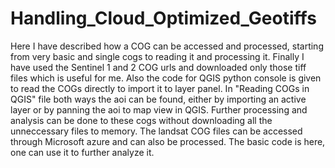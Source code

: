 # Handling_Cloud_Optimized_Geotiffs
Here I have described how a COG can be accessed and processed,  starting from very basic and single cogs to reading it and processing it. Finally I have used the Sentinel 1 and 2 COG urls and downloaded only those tiff files which is useful for me.
Also the code for QGIS python console is given to read the COGs directly to import it to layer panel.
In "Reading COGs in QGIS" file both ways the aoi can be found, either by importing an active layer or by panning the aoi to map view in QGIS.
Further processing and analysis can be done to these cogs without downloading all the unneccessary files to memory. The landsat COG files can be accessed through Microsoft azure and can also be processed. The basic code is here, one can use it to further analyze it. 
